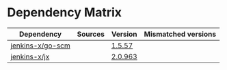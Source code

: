 # Dependency Matrix

Dependency | Sources | Version | Mismatched versions
---------- | ------- | ------- | -------------------
[jenkins-x/go-scm](https://github.com/jenkins-x/go-scm) |  | [1.5.57]() | 
[jenkins-x/jx](https://github.com/jenkins-x/jx) |  | [2.0.963](https://github.com/jenkins-x/jx/releases/tag/v2.0.963) | 
